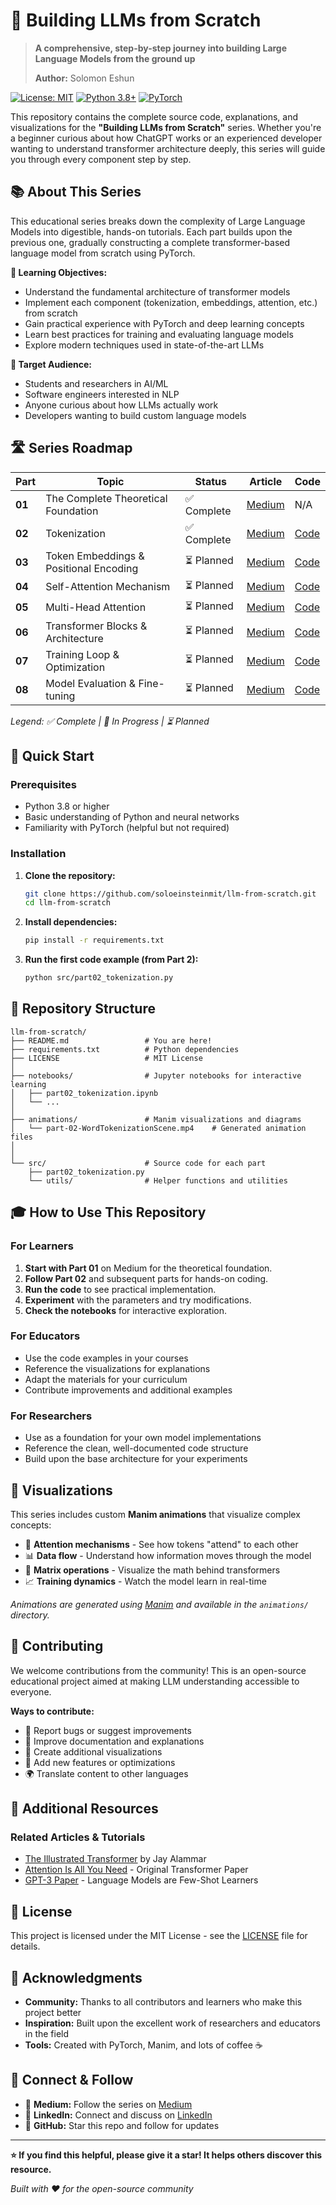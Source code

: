 # 🚀 Building LLMs from Scratch

> **A comprehensive, step-by-step journey into building Large Language Models from the ground up**
>
> **Author:** Solomon Eshun

[![License: MIT](https://img.shields.io/badge/License-MIT-yellow.svg)](./LICENSE)
[![Python 3.8+](https://img.shields.io/badge/python-3.8+-blue.svg)](https://www.python.org/downloads/)
[![PyTorch](https://img.shields.io/badge/PyTorch-Latest-red.svg)](https://pytorch.org/)

This repository contains the complete source code, explanations, and visualizations for the **"Building LLMs from Scratch"** series. Whether you're a beginner curious about how ChatGPT works or an experienced developer wanting to understand transformer architecture deeply, this series will guide you through every component step by step.

## 📚 About This Series

This educational series breaks down the complexity of Large Language Models into digestible, hands-on tutorials. Each part builds upon the previous one, gradually constructing a complete transformer-based language model from scratch using PyTorch.

**🎯 Learning Objectives:**

- Understand the fundamental architecture of transformer models
- Implement each component (tokenization, embeddings, attention, etc.) from scratch
- Gain practical experience with PyTorch and deep learning concepts
- Learn best practices for training and evaluating language models
- Explore modern techniques used in state-of-the-art LLMs

**👥 Target Audience:**

- Students and researchers in AI/ML
- Software engineers interested in NLP
- Anyone curious about how LLMs actually work
- Developers wanting to build custom language models

## 🛣️ Series Roadmap

| Part   | Topic                                  | Status      | Article                                                                                                                  | Code                                 |
| ------ | -------------------------------------- | ----------- | ------------------------------------------------------------------------------------------------------------------------ | ------------------------------------ |
| **01** | The Complete Theoretical Foundation    | ✅ Complete | [Medium](https://soloshun.medium.com/building-llms-from-scratch-part-1-the-complete-theoretical-foundation-e66b45b7f379) | N/A                                  |
| **02** | Tokenization                           | ✅ Complete | [Medium](https://medium.com/@soloshun/building-llms-from-scratch-part-2-tokenization-e0bf05d24094)                                                                                                              | [Code](./src/part02_tokenization.py) |
| **03** | Token Embeddings & Positional Encoding | ⏳ Planned  | [Medium](.)                                                                                                              | [Code](./src/)                       |
| **04** | Self-Attention Mechanism               | ⏳ Planned  | [Medium](.)                                                                                                              | [Code](./src/)                       |
| **05** | Multi-Head Attention                   | ⏳ Planned  | [Medium](.)                                                                                                              | [Code](./src/)                       |
| **06** | Transformer Blocks & Architecture      | ⏳ Planned  | [Medium](.)                                                                                                              | [Code](./src/)                       |
| **07** | Training Loop & Optimization           | ⏳ Planned  | [Medium](.)                                                                                                              | [Code](./src/)                       |
| **08** | Model Evaluation & Fine-tuning         | ⏳ Planned  | [Medium](.)                                                                                                              | [Code](./src/)                       |

_Legend: ✅ Complete | 🔄 In Progress | ⏳ Planned_

## 🚀 Quick Start

### Prerequisites

- Python 3.8 or higher
- Basic understanding of Python and neural networks
- Familiarity with PyTorch (helpful but not required)

### Installation

1.  **Clone the repository:**

    ```bash
    git clone https://github.com/soloeinsteinmit/llm-from-scratch.git
    cd llm-from-scratch
    ```

2.  **Install dependencies:**

    ```bash
    pip install -r requirements.txt
    ```

3.  **Run the first code example (from Part 2):**
    ```bash
    python src/part02_tokenization.py
    ```

## 📁 Repository Structure

```
llm-from-scratch/
├── README.md                 # You are here!
├── requirements.txt          # Python dependencies
├── LICENSE                   # MIT License
│
├── notebooks/                # Jupyter notebooks for interactive learning
│   ├── part02_tokenization.ipynb
│   └── ...
│
├── animations/               # Manim visualizations and diagrams
│   └── part-02-WordTokenizationScene.mp4    # Generated animation files
│              
│
└── src/                      # Source code for each part
    ├── part02_tokenization.py
    └── utils/                # Helper functions and utilities
```

## 🎓 How to Use This Repository

### For Learners

1.  **Start with Part 01** on Medium for the theoretical foundation.
2.  **Follow Part 02** and subsequent parts for hands-on coding.
3.  **Run the code** to see practical implementation.
4.  **Experiment** with the parameters and try modifications.
5.  **Check the notebooks** for interactive exploration.

### For Educators

- Use the code examples in your courses
- Reference the visualizations for explanations
- Adapt the materials for your curriculum
- Contribute improvements and additional examples

### For Researchers

- Use as a foundation for your own model implementations
- Reference the clean, well-documented code structure
- Build upon the base architecture for your experiments

## 🎨 Visualizations

This series includes custom **Manim animations** that visualize complex concepts:

- 🔄 **Attention mechanisms** - See how tokens "attend" to each other
- 📊 **Data flow** - Understand how information moves through the model
- 🧮 **Matrix operations** - Visualize the math behind transformers
- 📈 **Training dynamics** - Watch the model learn in real-time

_Animations are generated using [Manim](https://www.manim.community/) and available in the `animations/` directory._

## 🤝 Contributing

We welcome contributions from the community! This is an open-source educational project aimed at making LLM understanding accessible to everyone.

**Ways to contribute:**

- 🐛 Report bugs or suggest improvements
- 📝 Improve documentation and explanations
- 🎨 Create additional visualizations
- 🔧 Add new features or optimizations
- 🌍 Translate content to other languages

<!-- Please read our [Contributing Guidelines](./CONTRIBUTING.md) and [Code of Conduct](./CODE_OF_CONDUCT.md) before submitting contributions. -->

## 📖 Additional Resources

### Related Articles & Tutorials

- [The Illustrated Transformer](http://jalammar.github.io/illustrated-transformer/) by Jay Alammar
- [Attention Is All You Need](https://arxiv.org/abs/1706.03762) - Original Transformer Paper
- [GPT-3 Paper](https://arxiv.org/abs/2005.14165) - Language Models are Few-Shot Learners

<!-- ### Recommended Resources

- **Books:** "Deep Learning" by Goodfellow, Bengio, and Courville
- **Courses:** CS224N (Stanford NLP), Fast.ai Deep Learning
- **Papers:** Start with the transformer paper, then explore GPT, BERT, and modern architectures -->

## 📜 License

This project is licensed under the MIT License - see the [LICENSE](./LICENSE) file for details.

## 🙏 Acknowledgments

- **Community:** Thanks to all contributors and learners who make this project better
- **Inspiration:** Built upon the excellent work of researchers and educators in the field
- **Tools:** Created with PyTorch, Manim, and lots of coffee ☕

## 📱 Connect & Follow

- 📝 **Medium:** Follow the series on [Medium](https://soloshun.medium.com/)
- 💼 **LinkedIn:** Connect and discuss on [LinkedIn](https://www.linkedin.com/in/solomon-eshun-788568317/)
- 🐙 **GitHub:** Star this repo and follow for updates

---

**⭐ If you find this helpful, please give it a star! It helps others discover this resource.**

_Built with ❤️ for the open-source community_
